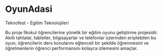 # OyunAdasi
Teknofest - Egitim Teknolojileri

Bu proje İlkokul öğrencilerine yönelik bir eğitim oyunu
geliştirme projesidir. Akıllı tahtalar, tabletler, bilgisayarlar ve telefonlar üzerinden
erişilebilen bu oyun, öğrencilerin ders konularını eğlenceli bir şekilde öğrenmesini ve
öğretmenlerin öğrenci performansını kolayca izlemesini amaçlar.
